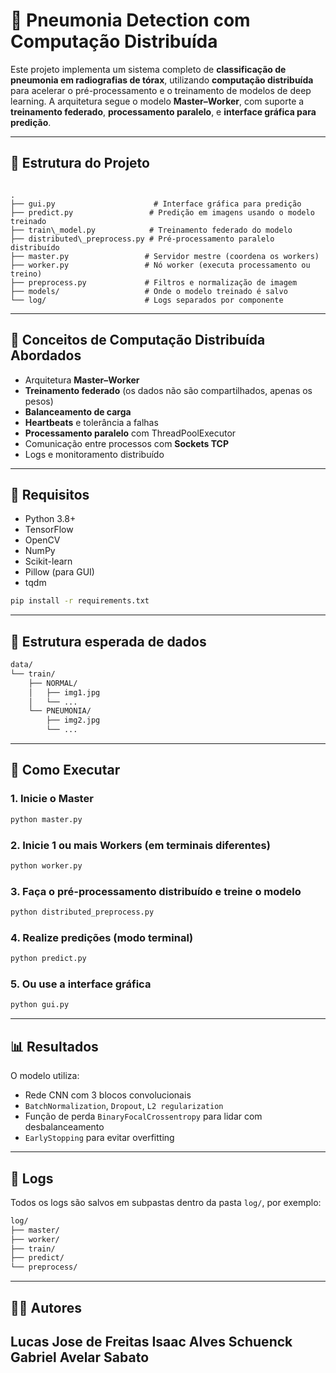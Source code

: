 # 🔬 Pneumonia Detection com Computação Distribuída

Este projeto implementa um sistema completo de **classificação de pneumonia em radiografias de tórax**, utilizando **computação distribuída** para acelerar o pré-processamento e o treinamento de modelos de deep learning. A arquitetura segue o modelo **Master–Worker**, com suporte a **treinamento federado**, **processamento paralelo**, e **interface gráfica para predição**.

---

## 📁 Estrutura do Projeto

```

.
├── gui.py                      # Interface gráfica para predição
├── predict.py                 # Predição em imagens usando o modelo treinado
├── train\_model.py            # Treinamento federado do modelo
├── distributed\_preprocess.py # Pré-processamento paralelo distribuído
├── master.py                 # Servidor mestre (coordena os workers)
├── worker.py                 # Nó worker (executa processamento ou treino)
├── preprocess.py             # Filtros e normalização de imagem
├── models/                   # Onde o modelo treinado é salvo
└── log/                      # Logs separados por componente

````

---

## 🧠 Conceitos de Computação Distribuída Abordados

- Arquitetura **Master–Worker**
- **Treinamento federado** (os dados não são compartilhados, apenas os pesos)
- **Balanceamento de carga**
- **Heartbeats** e tolerância a falhas
- **Processamento paralelo** com ThreadPoolExecutor
- Comunicação entre processos com **Sockets TCP**
- Logs e monitoramento distribuído

---

## 🧪 Requisitos

- Python 3.8+
- TensorFlow
- OpenCV
- NumPy
- Scikit-learn
- Pillow (para GUI)
- tqdm

```bash
pip install -r requirements.txt
````

---

## 📂 Estrutura esperada de dados

```bash
data/
└── train/
    ├── NORMAL/
    │   ├── img1.jpg
    │   └── ...
    └── PNEUMONIA/
        ├── img2.jpg
        └── ...
```

---

## 🚀 Como Executar

### 1. Inicie o Master

```bash
python master.py
```

### 2. Inicie 1 ou mais Workers (em terminais diferentes)

```bash
python worker.py
```

### 3. Faça o pré-processamento distribuído e treine o modelo

```bash
python distributed_preprocess.py
```

### 4. Realize predições (modo terminal)

```bash
python predict.py
```

### 5. Ou use a interface gráfica

```bash
python gui.py
```

---

## 📊 Resultados

O modelo utiliza:

* Rede CNN com 3 blocos convolucionais
* `BatchNormalization`, `Dropout`, `L2 regularization`
* Função de perda `BinaryFocalCrossentropy` para lidar com desbalanceamento
* `EarlyStopping` para evitar overfitting

---

## 📌 Logs

Todos os logs são salvos em subpastas dentro da pasta `log/`, por exemplo:

```bash
log/
├── master/
├── worker/
├── train/
├── predict/
└── preprocess/
```

---

## 🧑‍💻 Autores

**Lucas Jose de Freitas**
**Isaac Alves Schuenck**
**Gabriel Avelar Sabato**
---


